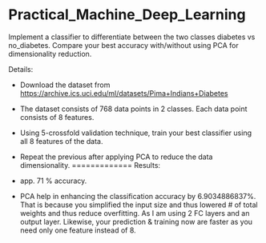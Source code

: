 # Practical_Machine_Deep_Learning

Implement a classifier to differentiate between the two classes diabetes vs
no_diabetes. Compare your best accuracy with/without using PCA for
dimensionality reduction.


Details:


 * Download the dataset from
https://archive.ics.uci.edu/ml/datasets/Pima+Indians+Diabetes
* The dataset consists of 768 data points in 2 classes. Each data point
consists of 8 features.
* Using 5-crossfold validation technique, train your best classifier using
all 8 features of the data.
* Repeat the previous after applying PCA to reduce the data dimensionality.
=============
Results:

* app. 71 % accuracy. 
* PCA help in enhancing the classification accuracy by 6.9034886837%. That is because you simplified the input size and thus lowered # of total weights and thus reduce overfitting. As I am using 2 FC layers and an output layer. Likewise, your prediction & training now are faster as you need only one feature instead of 8.

